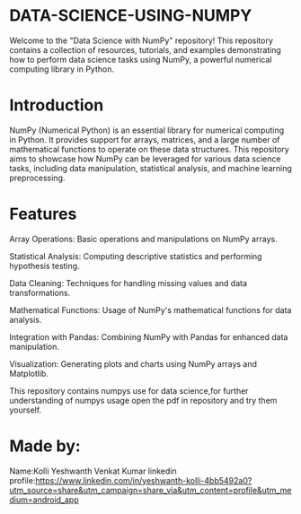 # DATA-SCIENCE-USING-NUMPY
Welcome to the "Data Science with NumPy" repository! This repository contains a collection of resources, tutorials, and examples demonstrating how to perform data science tasks using NumPy, a powerful numerical computing library in Python.

# Introduction
NumPy (Numerical Python) is an essential library for numerical computing in Python. It provides support for arrays, matrices, and a large number of mathematical functions to operate on these data structures. This repository aims to showcase how NumPy can be leveraged for various data science tasks, including data manipulation, statistical analysis, and machine learning preprocessing.

# Features
Array Operations: Basic operations and manipulations on NumPy arrays.

Statistical Analysis: Computing descriptive statistics and performing hypothesis testing.

Data Cleaning: Techniques for handling missing values and data transformations.

Mathematical Functions: Usage of NumPy's mathematical functions for data analysis.

Integration with Pandas: Combining NumPy with Pandas for enhanced data manipulation.

Visualization: Generating plots and charts using NumPy arrays and Matplotlib.

This repository contains numpys use for data science,for further understanding of numpys usage open the pdf in repository and try them yourself.

# Made by:

Name:Kolli Yeshwanth Venkat Kumar
linkedin profile:https://www.linkedin.com/in/yeshwanth-kolli-4bb5492a0?utm_source=share&utm_campaign=share_via&utm_content=profile&utm_medium=android_app

